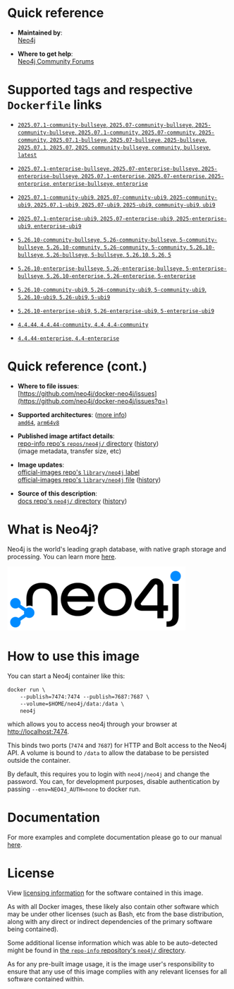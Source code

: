 <!--

********************************************************************************

WARNING:

    DO NOT EDIT "neo4j/README.md"

    IT IS AUTO-GENERATED

    (from the other files in "neo4j/" combined with a set of templates)

********************************************************************************

-->

# Quick reference

-	**Maintained by**:  
	[Neo4j](https://github.com/neo4j/docker-neo4j)

-	**Where to get help**:  
	[Neo4j Community Forums](https://community.neo4j.com)

# Supported tags and respective `Dockerfile` links

-	[`2025.07.1-community-bullseye`, `2025.07-community-bullseye`, `2025-community-bullseye`, `2025.07.1-community`, `2025.07-community`, `2025-community`, `2025.07.1-bullseye`, `2025.07-bullseye`, `2025-bullseye`, `2025.07.1`, `2025.07`, `2025`, `community-bullseye`, `community`, `bullseye`, `latest`](https://github.com/neo4j/docker-neo4j-publish/blob/b9617865dd142ab65f5d8199a670f4e63b56fdc8/2025.07.1/bullseye/community/Dockerfile)

-	[`2025.07.1-enterprise-bullseye`, `2025.07-enterprise-bullseye`, `2025-enterprise-bullseye`, `2025.07.1-enterprise`, `2025.07-enterprise`, `2025-enterprise`, `enterprise-bullseye`, `enterprise`](https://github.com/neo4j/docker-neo4j-publish/blob/b9617865dd142ab65f5d8199a670f4e63b56fdc8/2025.07.1/bullseye/enterprise/Dockerfile)

-	[`2025.07.1-community-ubi9`, `2025.07-community-ubi9`, `2025-community-ubi9`, `2025.07.1-ubi9`, `2025.07-ubi9`, `2025-ubi9`, `community-ubi9`, `ubi9`](https://github.com/neo4j/docker-neo4j-publish/blob/b9617865dd142ab65f5d8199a670f4e63b56fdc8/2025.07.1/ubi9/community/Dockerfile)

-	[`2025.07.1-enterprise-ubi9`, `2025.07-enterprise-ubi9`, `2025-enterprise-ubi9`, `enterprise-ubi9`](https://github.com/neo4j/docker-neo4j-publish/blob/b9617865dd142ab65f5d8199a670f4e63b56fdc8/2025.07.1/ubi9/enterprise/Dockerfile)

-	[`5.26.10-community-bullseye`, `5.26-community-bullseye`, `5-community-bullseye`, `5.26.10-community`, `5.26-community`, `5-community`, `5.26.10-bullseye`, `5.26-bullseye`, `5-bullseye`, `5.26.10`, `5.26`, `5`](https://github.com/neo4j/docker-neo4j-publish/blob/26ed3b6bcf5b8141ec4641a6822688142d3e7f80/5.26.10/bullseye/community/Dockerfile)

-	[`5.26.10-enterprise-bullseye`, `5.26-enterprise-bullseye`, `5-enterprise-bullseye`, `5.26.10-enterprise`, `5.26-enterprise`, `5-enterprise`](https://github.com/neo4j/docker-neo4j-publish/blob/26ed3b6bcf5b8141ec4641a6822688142d3e7f80/5.26.10/bullseye/enterprise/Dockerfile)

-	[`5.26.10-community-ubi9`, `5.26-community-ubi9`, `5-community-ubi9`, `5.26.10-ubi9`, `5.26-ubi9`, `5-ubi9`](https://github.com/neo4j/docker-neo4j-publish/blob/26ed3b6bcf5b8141ec4641a6822688142d3e7f80/5.26.10/ubi9/community/Dockerfile)

-	[`5.26.10-enterprise-ubi9`, `5.26-enterprise-ubi9`, `5-enterprise-ubi9`](https://github.com/neo4j/docker-neo4j-publish/blob/26ed3b6bcf5b8141ec4641a6822688142d3e7f80/5.26.10/ubi9/enterprise/Dockerfile)

-	[`4.4.44`, `4.4.44-community`, `4.4`, `4.4-community`](https://github.com/neo4j/docker-neo4j-publish/blob/a0fc315f717639f19237bffd1ef1b9b4ecab4182/4.4.44/bullseye/community/Dockerfile)

-	[`4.4.44-enterprise`, `4.4-enterprise`](https://github.com/neo4j/docker-neo4j-publish/blob/a0fc315f717639f19237bffd1ef1b9b4ecab4182/4.4.44/bullseye/enterprise/Dockerfile)

# Quick reference (cont.)

-	**Where to file issues**:  
	[https://github.com/neo4j/docker-neo4j/issues](https://github.com/neo4j/docker-neo4j/issues?q=)

-	**Supported architectures**: ([more info](https://github.com/docker-library/official-images#architectures-other-than-amd64))  
	[`amd64`](https://hub.docker.com/r/amd64/neo4j/), [`arm64v8`](https://hub.docker.com/r/arm64v8/neo4j/)

-	**Published image artifact details**:  
	[repo-info repo's `repos/neo4j/` directory](https://github.com/docker-library/repo-info/blob/master/repos/neo4j) ([history](https://github.com/docker-library/repo-info/commits/master/repos/neo4j))  
	(image metadata, transfer size, etc)

-	**Image updates**:  
	[official-images repo's `library/neo4j` label](https://github.com/docker-library/official-images/issues?q=label%3Alibrary%2Fneo4j)  
	[official-images repo's `library/neo4j` file](https://github.com/docker-library/official-images/blob/master/library/neo4j) ([history](https://github.com/docker-library/official-images/commits/master/library/neo4j))

-	**Source of this description**:  
	[docs repo's `neo4j/` directory](https://github.com/docker-library/docs/tree/master/neo4j) ([history](https://github.com/docker-library/docs/commits/master/neo4j))

# What is Neo4j?

Neo4j is the world's leading graph database, with native graph storage and processing. You can learn more [here](http://neo4j.com/developer).

![logo](https://raw.githubusercontent.com/docker-library/docs/56823e63d5b6dd7ddbb9d5d3c4a8947778055d8e/neo4j/logo.png)

# How to use this image

You can start a Neo4j container like this:

```console
docker run \
    --publish=7474:7474 --publish=7687:7687 \
    --volume=$HOME/neo4j/data:/data \
    neo4j
```

which allows you to access neo4j through your browser at [http://localhost:7474](http://localhost:7474).

This binds two ports (`7474` and `7687`) for HTTP and Bolt access to the Neo4j API. A volume is bound to `/data` to allow the database to be persisted outside the container.

By default, this requires you to login with `neo4j/neo4j` and change the password. You can, for development purposes, disable authentication by passing `--env=NEO4J_AUTH=none` to docker run.

# Documentation

For more examples and complete documentation please go to our manual [here](http://neo4j.com/docs/operations-manual/current/deployment/single-instance/docker/).

# License

View [licensing information](https://neo4j.com/licensing) for the software contained in this image.

As with all Docker images, these likely also contain other software which may be under other licenses (such as Bash, etc from the base distribution, along with any direct or indirect dependencies of the primary software being contained).

Some additional license information which was able to be auto-detected might be found in [the `repo-info` repository's `neo4j/` directory](https://github.com/docker-library/repo-info/tree/master/repos/neo4j).

As for any pre-built image usage, it is the image user's responsibility to ensure that any use of this image complies with any relevant licenses for all software contained within.
